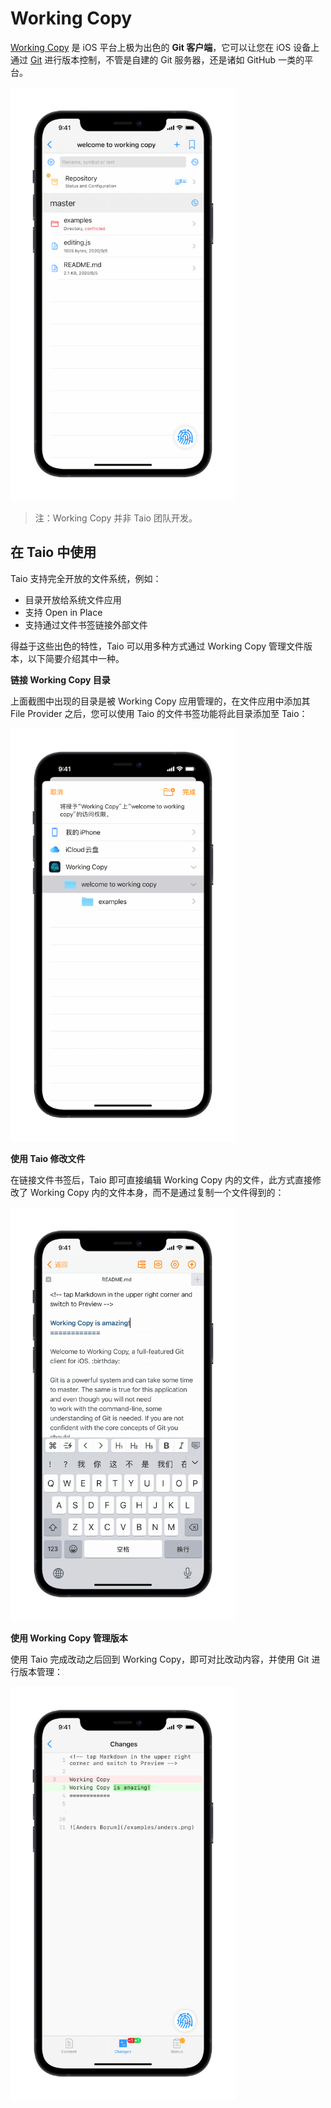 # Working Copy

[Working Copy](https://workingcopyapp.com/) 是 iOS 平台上极为出色的 **Git 客户端**，它可以让您在 iOS 设备上通过 [Git](https://git-scm.com/) 进行版本控制，不管是自建的 Git 服务器，还是诸如 GitHub 一类的平台。

<img src="/docs/integration/assets/IMG_7.png" width="360" />

> 注：Working Copy 并非 Taio 团队开发。

## 在 Taio 中使用

Taio 支持完全开放的文件系统，例如：

- 目录开放给系统文件应用
- 支持 Open in Place
- 支持通过文件书签链接外部文件

得益于这些出色的特性，Taio 可以用多种方式通过 Working Copy 管理文件版本，以下简要介绍其中一种。

**链接 Working Copy 目录**

上面截图中出现的目录是被 Working Copy 应用管理的，在文件应用中添加其 File Provider 之后，您可以使用 Taio 的文件书签功能将此目录添加至 Taio：

<img src="/docs/cn/integration/assets/IMG_7.png" width="360" />

**使用 Taio 修改文件**

在链接文件书签后，Taio 即可直接编辑 Working Copy 内的文件，此方式直接修改了 Working Copy 内的文件本身，而不是通过复制一个文件得到的：

<img src="/docs/cn/integration/assets/IMG_8.png" width="360" />

**使用 Working Copy 管理版本**

使用 Taio 完成改动之后回到 Working Copy，即可对比改动内容，并使用 Git 进行版本管理：

<img src="/docs/integration/assets/IMG_10.png" width="360" />